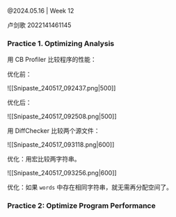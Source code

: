 @2024.05.16 | Week 12

卢剑歌 2022141461145

### Practice 1. Optimizing Analysis

用 CB Profiler 比较程序的性能：

优化前：

![[Snipaste_240517_092437.png|500]]

优化后：

![[Snipaste_240517_092508.png|500]]

用 DiffChecker 比较两个源文件：

![[Snipaste_240517_093118.png|600]]

优化：用宏比较两字符串。

![[Snipaste_240517_093256.png|600]]

优化：如果 `words` 中存在相同字符串，就无需再分配空间了。

### Practice 2: Optimize Program Performance

